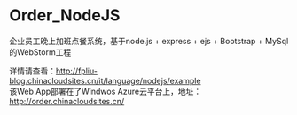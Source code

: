# Order_NodeJS
企业员工晚上加班点餐系统，基于node.js + express + ejs + Bootstrap + MySql的WebStorm工程

详情请查看：http://fpliu-blog.chinacloudsites.cn/it/language/nodejs/example
</br>
该Web App部署在了Windwos Azure云平台上，地址：http://order.chinacloudsites.cn/
